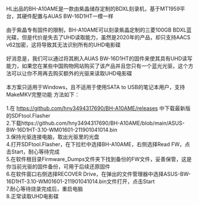 HL出品的BH-A10AME是一款由紫晶储存定制的BDXL刻录机，基于MT1959平台，其硬件配置与AUAS BW-16D1HT一模一样<br/><br/>
由于紫晶专有固件的限制，BH-A10AME可以刻录紫晶定制的三菱100GB BDXL蓝光碟，但是代价是失去了UHD读取能力，虽然是2020年的产品，却只支持AACS v62加密，这将导致其无法识别所有的UHD电影碟<br/><br/>
好消息是，我们可以通过将其刷入AUAS BW-16D1HT的固件来使其具有UHD读写能力，如果您在某些中国购物网站购买了该产品并且您只有一个蓝光光驱，这个方法可以让你不用再去购买额外的光驱来读取UHD电影碟<br/><br/>
本方案只适用于Windows，且不适用于使用SATA to USB的笔记本用户，支持MakeMKV完整功能
方法如下：<br/><br/>
1.在 https://github.com/hny3494317690/BH-A10AME/releases 中下载最新版的SDFtool.Flasher<br/>
2.下载https://github.com/hny3494317690/BH-A10AME/blob/main/ASUS-BW-16D1HT-3.10-WM01601-211901041014.bin<br/>
3.保持光驱连接电脑，取出光驱里的光盘<br/>
4.打开SDFtool.Flasher，在下拉栏中选择BH-A10AME，右侧选择Read FW，点击Start，耐心等待完成<br/>
5.在软件根目录Firmware_Dumps文件夹下找到备份的FW文件，妥善保管，这是你当前光驱的固件备份，可用于后续还原固件<br/>
6.在软件窗口右侧选择RECOVER Drive，在弹出的文件管理器中选择ASUS-BW-16D1HT-3.10-WM01601-211901041014.bin文件打开，点击Start<br/>
7.耐心等待烧录完成后，重启电脑<br/>
8.正常读取UHD电影碟<br/>
